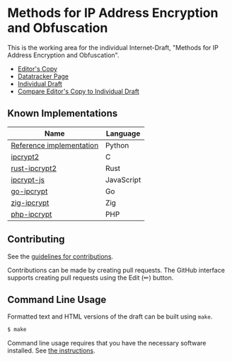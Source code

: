 <!-- regenerate: on (set to off if you edit this file) -->

# Methods for IP Address Encryption and Obfuscation

This is the working area for the individual Internet-Draft, "Methods for IP Address Encryption and Obfuscation".

* [Editor's Copy](https://jedisct1.github.io/draft-denis-ipcrypt/#go.draft-denis-ipcrypt.html)
* [Datatracker Page](https://datatracker.ietf.org/doc/draft-denis-ipcrypt)
* [Individual Draft](https://datatracker.ietf.org/doc/html/draft-denis-ipcrypt)
* [Compare Editor's Copy to Individual Draft](https://jedisct1.github.io/draft-denis-ipcrypt/#go.draft-denis-ipcrypt.diff)


## Known Implementations

| Name                                                                                                            | Language   |
| --------------------------------------------------------------------------------------------------------------- | ---------- |
| [Reference implementation](https://github.com/jedisct1/draft-denis-ipcrypt/tree/main/implementations/python)    | Python     |
| [ipcrypt2](https://github.com/jedisct1/ipcrypt2)                                                                | C          |
| [rust-ipcrypt2](https://github.com/jedisct1/rust-ipcrypt2)                                                      | Rust       |
| [ipcrypt-js](https://www.npmjs.com/package/ipcrypt)                                                             | JavaScript |
| [go-ipcrypt](https://github.com/jedisct1/go-ipcrypt)                                                            | Go         |
| [zig-ipcrypt](https://github.com/jedisct1/zig-ipcrypt)                                                          | Zig        |
| [php-ipcrypt](https://github.com/jedisct1/php-ipcrypt)                                                          | PHP        |

## Contributing

See the
[guidelines for contributions](https://github.com/jedisct1/draft-denis-ipcrypt/blob/main/CONTRIBUTING.md).

Contributions can be made by creating pull requests.
The GitHub interface supports creating pull requests using the Edit (✏) button.


## Command Line Usage

Formatted text and HTML versions of the draft can be built using `make`.

```sh
$ make
```

Command line usage requires that you have the necessary software installed.  See
[the instructions](https://github.com/martinthomson/i-d-template/blob/main/doc/SETUP.md).

